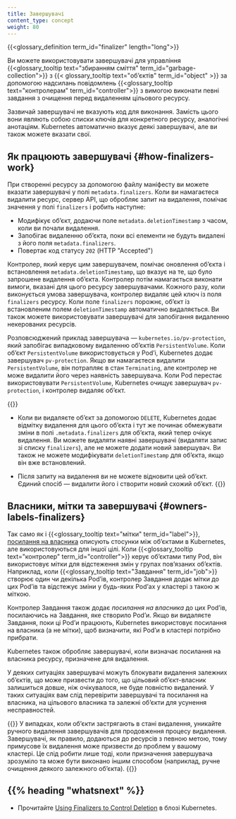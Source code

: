 ```yaml
---
title: Завершувачі
content_type: concept
weight: 80
---
```


<!-- overview -->

{{<glossary_definition term_id="finalizer" length="long">}}

Ви можете використовувати завершувачі для управління {{<glossary_tooltip text="збиранням сміття" term_id="garbage-collection">}} з {{< glossary_tooltip text="обʼєктів" term_id="object" >}} за допомогою надсилань повідомлень {{<glossary_tooltip text="контролерам" term_id="controller">}} з вимогою виконати певні завдання з очищення перед видаленням цільового ресурсу.

Зазвичай завершувачі не вказують код для виконання. Замість цього вони являють собою списки ключів для конкретного ресурсу, аналогічні анотаціям. Kubernetes автоматично вказує деякі завершувачі, але ви також можете вказати свої.

## Як працюють завершувачі {#how-finalizers-work}

При створенні ресурсу за допомогою файлу маніфесту ви можете вказати завершувачі у полі `metadata.finalizers`. Коли ви намагаєтеся видалити ресурс, сервер API, що обробляє запит на видалення, помічає значення у полі `finalizers` і робить наступне:

* Модифікує обʼєкт, додаючи поле `metadata.deletionTimestamp` з часом, коли ви почали видалення.
* Запобігає видаленню обʼєкта, поки всі елементи не будуть видалені з його поля `metadata.finalizers`.
* Повертає код статусу `202` (HTTP "Accepted")

Контролер, який керує цим завершувачем, помічає оновлення обʼєкта і встановлення `metadata.deletionTimestamp`, що вказує на те, що було запрошене видалення обʼєкта. Контролер потім намагається виконати вимоги, вказані для цього ресурсу завершувачами. Кожного разу, коли виконується умова завершувача, контролер видаляє цей ключ із поля `finalizers` ресурсу. Коли поле `finalizers` порожнє, обʼєкт із встановленим полем `deletionTimestamp` автоматично видаляється. Ви також можете використовувати завершувачі для запобігання видаленню некерованих ресурсів.

Розповсюджений приклад завершувача — `kubernetes.io/pv-protection`, який запобігає
випадковому видаленню обʼєктів `PersistentVolume`. Коли обʼєкт `PersistentVolume`
використовується у Podʼі, Kubernetes додає завершувач `pv-protection`. Якщо ви
намагаєтеся видалити `PersistentVolume`, він потрапляє в стан `Terminating`, але
контролер не може видалити його через наявність завершувача. Коли Pod перестає
використовувати `PersistentVolume`, Kubernetes очищує завершувач `pv-protection`,
і контролер видаляє обʼєкт.

{{<note>}}

* Коли ви видаляєте обʼєкт за допомогою `DELETE`, Kubernetes додає відмітку видалення для цього обʼєкта і тут же починає обмежувати зміни в полі `.metadata.finalizers` для обʼєкта, який тепер очікує видалення. Ви можете видаляти наявні завершувачі (видаляти запис зі списку `finalizers`), але не можете додати новий завершувач. Ви також не можете модифікувати `deletionTimestamp` для обʼєкта, якщо він вже встановлений.

* Після запиту на видалення ви не можете відновити цей обʼєкт. Єдиний спосіб — видалити його і створити новий схожий обʼєкт.
{{</note>}}

## Власники, мітки та завершувачі {#owners-labels-finalizers}

Так само як і {{<glossary_tooltip text="мітки" term_id="label">}}, [посилання на власника](/docs/concepts/overview/working-with-objects/owners-dependents/) описують стосунки між обʼєктами в Kubernetes, але використовуються для іншої цілі. Коли {{<glossary_tooltip text="контролер" term_id="controller">}} керує обʼєктами типу Pod, він використовує мітки для відстеження змін у групах повʼязаних обʼєктів. Наприклад, коли {{<glossary_tooltip text="Завдання" term_id="job">}} створює один чи
декілька Podʼів, контролер Завдання додає мітки до цих Podʼів та відстежує зміни
у будь-яких Podʼах у кластері з такою ж міткою.

Контролер Завдання також додає *посилання на власника* до цих Podʼів, посилаючись на Завдання, яке створило Podʼи. Якщо ви видаляєте Завдання, поки ці Podʼи працюють, Kubernetes використовує посилання на власника (а не мітки), щоб визначити, які Podʼи в кластері потрібно прибрати.

Kubernetes також обробляє завершувачі, коли визначає посилання на власника ресурсу, призначене для видалення.

У деяких ситуаціях завершувачі можуть блокувати видалення залежних обʼєктів, що може призвести до того, що цільовий обʼєкт-власник залишиться довше, ніж очікувалося, не буде повністю видалений. У таких ситуаціях вам слід перевірити завершувачі та посилання на власника, на цільового власника та залежні
обʼєкти для усунення несправностей.

{{<note>}}
У випадках, коли обʼєкти застрягають в стані видалення, уникайте ручного видалення завершувачів для продовження процесу видалення. Завершувачі, як правило, додаються до ресурсів з певною метою, тому примусове їх видалення може призвести до проблем у вашому кластері. Це слід робити лише тоді, коли призначення завершувача зрозуміло та може бути виконано іншим способом (наприклад, ручне очищення деякого залежного обʼєкта).
{{</note>}}

## {{% heading "whatsnext" %}}

* Прочитайте [Using Finalizers to Control Deletion](/blog/2021/05/14/using-finalizers-to-control-deletion/) в блозі Kubernetes.
